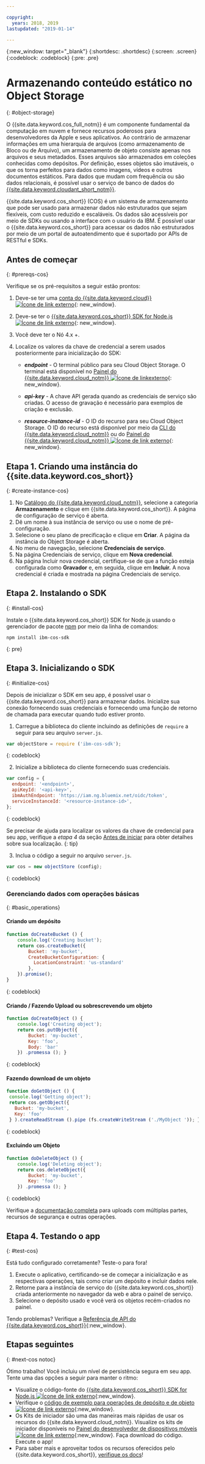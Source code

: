 ```yaml
---

copyright:
  years: 2018, 2019
lastupdated: "2019-01-14"

---
```

{:new_window: target="_blank"}
{:shortdesc: .shortdesc}
{:screen: .screen}
{:codeblock: .codeblock}
{:pre: .pre}

# Armazenando conteúdo estático no Object Storage
{: #object-storage}

<!-- Sample Code for the SDK: https://github.com/ibm/ibm-cos-sdk-js#example-code -->

<!-- More sample code: https://cloud.ibm.com/docs/services/cloud-object-storage/libraries/node.html#using-node-js -->

<!-- Object storage tutorial under the Storing and sharing data topicgroup:
https://cloud.ibm.com/docs/services/cloud-object-storage/about-cos.html#about-ibm-cloud-object-storage -->

O {{site.data.keyword.cos_full_notm}} é um componente fundamental da computação em nuvem e fornece recursos poderosos para desenvolvedores da Apple e seus aplicativos. Ao contrário de armazenar informações em uma hierarquia de arquivos (como armazenamento de Bloco ou de Arquivo), um armazenamento de objeto consiste apenas nos arquivos e seus metadados. Esses arquivos são armazenados em coleções conhecidas como depósitos. Por definição, esses objetos são imutáveis, o que os torna perfeitos para dados como imagens, vídeos e outros documentos estáticos. Para dados que mudam com frequência ou são dados relacionais, é possível usar o serviço de banco de dados do [{{site.data.keyword.cloudant_short_notm}}](/docs/node/cloudant.html).

{{site.data.keyword.cos_short}} (COS) é um sistema de armazenamento que pode ser usado para armazenar dados não estruturados que sejam flexíveis, com custo reduzido e escaláveis. Os dados são acessíveis por meio de SDKs ou usando a interface com o usuário da IBM. É possível usar o {{site.data.keyword.cos_short}} para acessar os dados não estruturados por meio de um portal de autoatendimento que é suportado por APIs de RESTful e SDKs.

## Antes de começar
{: #prereqs-cos}

Verifique se os pré-requisitos a seguir estão prontos:
1. Deve-se ter uma [conta do {{site.data.keyword.cloud}} ![Ícone de link externo](../icons/launch-glyph.svg "Ícone de link externo")](https://cloud.ibm.com/registration/?target=%2Fdeveloper%2Fappservice%2Fcreate-app){: new_window}.
2. Deve-se ter o [{{site.data.keyword.cos_short}} SDK for Node.js ![Ícone de link externo](../icons/launch-glyph.svg "Ícone de link externo")](https://github.com/ibm/ibm-cos-sdk-js){: new_window}.
3. Você deve ter o Nó 4.x +.
4. Localize os valores da chave de credencial a serem usados posteriormente para inicialização do SDK:

    * _**endpoint**_ - O terminal público para seu Cloud Object Storage. O terminal está disponível no [Painel do {{site.data.keyword.cloud_notm}} ![Ícone de linkexterno](../icons/launch-glyph.svg "Ícone de link externo")](https://cloud.ibm.com/dashboard/apps){: new_window}.

    * _**api-key**_ - A chave API gerada quando as credenciais de serviço são criadas. O acesso de gravação é necessário para exemplos de criação e exclusão.
    * _**resource-instance-id**_ - O ID do recurso para seu Cloud Object Storage. O ID do recurso está disponível por meio da [CLI do {{site.data.keyword.cloud_notm}}](/docs/cli/index.html) ou do [Painel do {{site.data.keyword.cloud_notm}} ![Ícone de link externo](../icons/launch-glyph.svg "Ícone de link externo")](https://cloud.ibm.com/dashboard/apps){: new_window}.

## Etapa 1. Criando uma instância do  {{site.data.keyword.cos_short}}
{: #create-instance-cos}

1. No [Catálogo do {{site.data.keyword.cloud_notm}}](https://cloud.ibm.com/catalog/), selecione a categoria **Armazenamento** e clique em {{site.data.keyword.cos_short}}. A página de configuração de serviço é aberta.
2. Dê um nome à sua instância de serviço ou use o nome de pré-configuração.
3. Selecione o seu plano de precificação e clique em **Criar**. A página da instância do Object Storage é aberta.
4. No menu de navegação, selecione **Credenciais de serviço**.
5. Na página Credenciais de serviço, clique em **Nova credencial**.
6. Na página Incluir nova credencial, certifique-se de que a função esteja configurada como **Gravador** e, em seguida, clique em **Incluir.** A nova credencial é criada e mostrada na página Credenciais de serviço.

## Etapa 2. Instalando o SDK
{: #install-cos}

Instale o {{site.data.keyword.cos_short}} SDK for Node.js usando o gerenciador de pacote [npm](https://nodejs.org/) por meio da linha de comandos:
```
npm install ibm-cos-sdk
```
{: pre}

## Etapa 3. Inicializando o SDK
{: #initialize-cos}

Depois de inicializar o SDK em seu app, é possível usar o {{site.data.keyword.cos_short}} para armazenar dados. Inicialize sua conexão fornecendo suas credenciais e fornecendo uma função de retorno de chamada para executar quando tudo estiver pronto.

1. Carregue a biblioteca do cliente incluindo as definições de `require` a seguir para seu arquivo `server.js`.
  ```js
  var objectStore = require ('ibm-cos-sdk');
  ```
  {: codeblock}

2. Inicialize a biblioteca do cliente fornecendo suas credenciais.
  ```js
  var config = {
    endpoint: '<endpoint>',
    apiKeyId: '<api-key>',
    ibmAuthEndpoint: 'https://iam.ng.bluemix.net/oidc/token',
    serviceInstanceId: '<resource-instance-id>',
  };
  ```
  {: codeblock}

  Se precisar de ajuda para localizar os valores da chave de credencial para seu app, verifique a *etapa 4* da seção [Antes de iniciar](/docs/node/object_storage.html#prereqs-cos) para obter detalhes sobre sua localização.
  {: tip}

3. Inclua o código a seguir no arquivo `server.js`.
  ```js
  var cos = new objectStore (config);
  ```
  {: codeblock}

### Gerenciando dados com operações básicas
{: #basic_operations}
<!--Borrowed from https://github.com/ibm/ibm-cos-sdk-js#example-code-->

#### Criando um depósito
```js
function doCreateBucket () {
    console.log('Creating bucket');
    return cos.createBucket({
        Bucket: 'my-bucket',
        CreateBucketConfiguration: {
          LocationConstraint: 'us-standard'
        },
    }).promise();
}
```
{: codeblock}

#### Criando / Fazendo Upload ou sobrescrevendo um objeto
```js
function doCreateObject () {
    console.log('Creating object');
    return cos.putObject({
        Bucket: 'my-bucket',
        Key: 'foo',
        Body: 'bar'
    }) .promessa (); }
```
{: codeblock}

#### Fazendo download de um objeto
<!-- Verify this snippet with Nick when he returns from vacation -->
```js
function doGetObject () {
 console.log('Getting object');
 return cos.getObject({
   Bucket: 'my-bucket',
   Key: 'foo'
 } ).createReadStream ().pipe (fs.createWriteStream ('./MyObject ')); }
```
{: codeblock}

#### Excluindo um Objeto
```js
function doDeleteObject () {
    console.log('Deleting object');
    return cos.deleteObject({
        Bucket: 'my-bucket',
        Key: 'foo'
    }) .promessa (); }
```
{: codeblock}

Verifique a [documentação completa](/docs/services/cloud-object-storage/libraries/node.html#using-node-js) para uploads com múltiplas partes, recursos de segurança e outras operações.

## Etapa 4. Testando o app
{: #test-cos}

Está tudo configurado corretamente? Teste-o para fora!

1. Execute o aplicativo, certificando-se de começar a inicialização e as respectivas operações, tais como criar um depósito e incluir dados nele.
2. Retorne para a instância de serviço do {{site.data.keyword.cos_short}} criada anteriormente no navegador da web e abra o painel de serviço.
3. Selecione o depósito usado e você verá os objetos recém-criados no painel.

Tendo problemas? Verifique a [Referência de API do {{site.data.keyword.cos_short}}](/docs/services/cloud-object-storage/api-reference/about-api.html){:new_window}.

## Etapas seguintes
{: #next-cos notoc}

Ótimo trabalho! Você incluiu um nível de persistência segura em seu app. Tente uma das opções a seguir para manter o ritmo:

* Visualize o código-fonte do [{{site.data.keyword.cos_short}} SDK for Node.js ![Ícone de link externo](../icons/launch-glyph.svg "Ícone de link externo")](https://github.com/ibm/ibm-cos-sdk-js){:new_window}.
* Verifique o [código de exemplo para operações de depósito e de objeto ![Ícone de link externo](../icons/launch-glyph.svg "Ícone de link externo")](https://github.com/ibm/ibm-cos-sdk-js#example-code){:new_window}.
* Os Kits de iniciador são uma das maneiras mais rápidas de usar os recursos do {{site.data.keyword.cloud_notm}}. Visualize os kits de iniciador disponíveis no [Painel do desenvolvedor de dispositivos móveis ![Ícone de link externo](../icons/launch-glyph.svg "Ícone de link externo")](https://cloud.ibm.com/developer/mobile/dashboard){:new_window}. Faça download do código. Execute o app!
* Para saber mais e aproveitar todos os recursos oferecidos pelo {{site.data.keyword.cos_short}}, [verifique os docs](/docs/services/cloud-object-storage/about-cos.html)!
